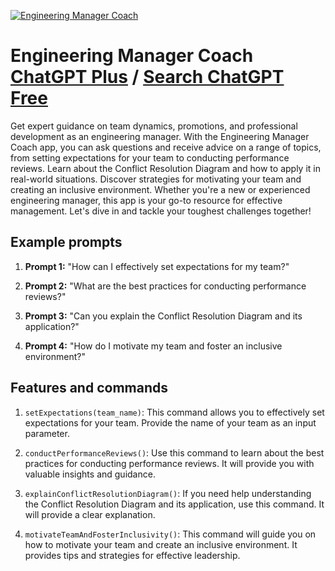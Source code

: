 
[![Engineering Manager Coach](https://files.oaiusercontent.com/file-OD5ABH7LlYYzTU2itCjDb6g1?se=2123-10-18T17%3A11%3A02Z&sp=r&sv=2021-08-06&sr=b&rscc=max-age%3D31536000%2C%20immutable&rscd=attachment%3B%20filename%3D7d03c464-0ace-47b1-9f85-0ee0bab5d69f.png&sig=3MtVXdrj//v8Me6QdTMYQwg5fjRUkGRMYqWGq8GtEAA%3D)](https://chat.openai.com/g/g-00VXLLDtM-engineering-manager-coach)

# Engineering Manager Coach [ChatGPT Plus](https://chat.openai.com/g/g-00VXLLDtM-engineering-manager-coach) / [Search ChatGPT Free](https://gptcall.net/index.html#/?search=Engineering%20Manager%20Coach)

Get expert guidance on team dynamics, promotions, and professional development as an engineering manager. With the Engineering Manager Coach app, you can ask questions and receive advice on a range of topics, from setting expectations for your team to conducting performance reviews. Learn about the Conflict Resolution Diagram and how to apply it in real-world situations. Discover strategies for motivating your team and creating an inclusive environment. Whether you're a new or experienced engineering manager, this app is your go-to resource for effective management. Let's dive in and tackle your toughest challenges together!

## Example prompts

1. **Prompt 1:** "How can I effectively set expectations for my team?"

2. **Prompt 2:** "What are the best practices for conducting performance reviews?"

3. **Prompt 3:** "Can you explain the Conflict Resolution Diagram and its application?"

4. **Prompt 4:** "How do I motivate my team and foster an inclusive environment?"

## Features and commands

1. `setExpectations(team_name)`: This command allows you to effectively set expectations for your team. Provide the name of your team as an input parameter.

2. `conductPerformanceReviews()`: Use this command to learn about the best practices for conducting performance reviews. It will provide you with valuable insights and guidance.

3. `explainConflictResolutionDiagram()`: If you need help understanding the Conflict Resolution Diagram and its application, use this command. It will provide a clear explanation.

4. `motivateTeamAndFosterInclusivity()`: This command will guide you on how to motivate your team and create an inclusive environment. It provides tips and strategies for effective leadership.


